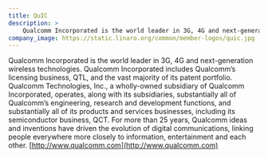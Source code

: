 ```yaml
---
title: QuIC
description: >
    Qualcomm Incorporated is the world leader in 3G, 4G and next-generation wireless technologies.
company_image: https://static.linaro.org/common/member-logos/quic.jpg
---
```

Qualcomm Incorporated is the world leader in 3G, 4G and next-generation wireless technologies. Qualcomm Incorporated includes Qualcomm’s licensing business, QTL, and the vast majority of its patent portfolio. Qualcomm Technologies, Inc., a wholly-owned subsidiary of Qualcomm Incorporated, operates, along with its subsidiaries, substantially all of Qualcomm’s engineering, research and development functions, and substantially all of its products and services businesses, including its semiconductor business, QCT. For more than 25 years, Qualcomm ideas and inventions have driven the evolution of digital communications, linking people everywhere more closely to information, entertainment and each other. [http://www.qualcomm.com](http://www.qualcomm.com)
